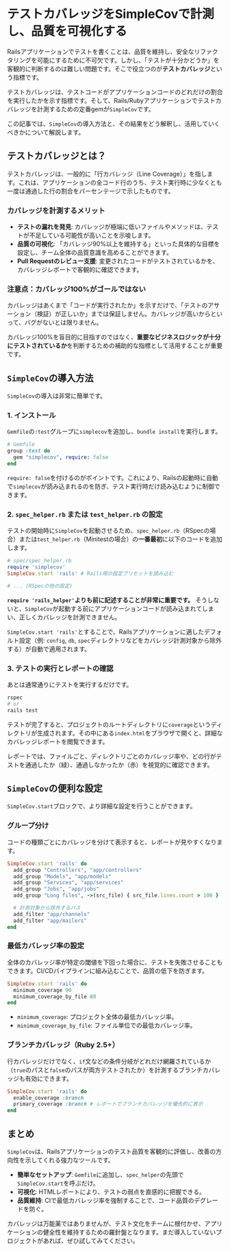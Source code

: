 # テストカバレッジをSimpleCovで計測し、品質を可視化する

Railsアプリケーションでテストを書くことは、品質を維持し、安全なリファクタリングを可能にするために不可欠です。しかし、「テストが十分かどうか」を客観的に判断するのは難しい問題です。そこで役立つのが**テストカバレッジ**という指標です。

テストカバレッジは、テストコードがアプリケーションコードのどれだけの割合を実行したかを示す指標です。そして、Rails/Rubyアプリケーションでテストカバレッジを計測するための定番gemが`SimpleCov`です。

この記事では、`SimpleCov`の導入方法と、その結果をどう解釈し、活用していくべきかについて解説します。

## テストカバレッジとは？

テストカバレッジは、一般的に「行カバレッジ（Line Coverage）」を指します。これは、アプリケーションの全コード行のうち、テスト実行時に少なくとも一度は通過した行の割合をパーセンテージで示したものです。

### カバレッジを計測するメリット

- **テストの漏れを発見**: カバレッジが極端に低いファイルやメソッドは、テストが不足している可能性が高いことを示唆します。
- **品質の可視化**: 「カバレッジ90%以上を維持する」といった具体的な目標を設定し、チーム全体の品質意識を高めることができます。
- **Pull Requestのレビュー支援**: 変更されたコードがテストされているかを、カバレッジレポートで客観的に確認できます。

### 注意点：カバレッジ100%がゴールではない

カバレッジはあくまで「コードが実行されたか」を示すだけで、「テストのアサーション（検証）が正しいか」までは保証しません。カバレッジが高いからといって、バグがないとは限りません。

カバレッジ100%を盲目的に目指すのではなく、**重要なビジネスロジックが十分にテストされているか**を判断するための補助的な指標として活用することが重要です。

## `SimpleCov`の導入方法

`SimpleCov`の導入は非常に簡単です。

### 1. インストール

`Gemfile`の`:test`グループに`simplecov`を追加し、`bundle install`を実行します。

```ruby
# Gemfile
group :test do
  gem "simplecov", require: false
end
```

`require: false`を付けるのがポイントです。これにより、Railsの起動時に自動で`simplecov`が読み込まれるのを防ぎ、テスト実行時だけ読み込むように制御できます。

### 2. `spec_helper.rb` または `test_helper.rb` の設定

テストの開始時に`SimpleCov`を起動させるため、`spec_helper.rb`（RSpecの場合）または`test_helper.rb`（Minitestの場合）の**一番最初**に以下のコードを追加します。

```ruby
# spec/spec_helper.rb
require 'simplecov'
SimpleCov.start 'rails' # Rails用の設定プリセットを読み込む

# ... (RSpecの他の設定)
```

**`require 'rails_helper'`よりも前に記述することが非常に重要です。** そうしないと、`SimpleCov`が起動する前にアプリケーションコードが読み込まれてしまい、正しくカバレッジを計測できません。

`SimpleCov.start 'rails'`とすることで、Railsアプリケーションに適したデフォルト設定（例: `config`, `db`, `spec`ディレクトリなどをカバレッジ計測対象から除外する）が自動で適用されます。

### 3. テストの実行とレポートの確認

あとは通常通りにテストを実行するだけです。

```bash
rspec
# or
rails test
```

テストが完了すると、プロジェクトのルートディレクトリに`coverage`というディレクトリが生成されます。その中にある`index.html`をブラウザで開くと、詳細なカバレッジレポートを閲覧できます。

レポートでは、ファイルごと、ディレクトリごとのカバレッジ率や、どの行がテストを通過したか（緑）、通過しなかったか（赤）を視覚的に確認できます。

## `SimpleCov`の便利な設定

`SimpleCov.start`ブロックで、より詳細な設定を行うことができます。

### グループ分け

コードの種類ごとにカバレッジを分けて表示すると、レポートが見やすくなります。

```ruby
SimpleCov.start 'rails' do
  add_group "Controllers", "app/controllers"
  add_group "Models", "app/models"
  add_group "Services", "app/services"
  add_group "Jobs", "app/jobs"
  add_group "Long files", ->(src_file) { src_file.lines.count > 100 }

  # 計測対象から除外するパス
  add_filter "app/channels"
  add_filter "app/mailers"
end
```

### 最低カバレッジ率の設定

全体のカバレッジ率が特定の閾値を下回った場合に、テストを失敗させることもできます。CI/CDパイプラインに組み込むことで、品質の低下を防ぎます。

```ruby
SimpleCov.start 'rails' do
  minimum_coverage 90
  minimum_coverage_by_file 80
end
```

- `minimum_coverage`: プロジェクト全体の最低カバレッジ率。
- `minimum_coverage_by_file`: ファイル単位での最低カバレッジ率。

### ブランチカバレッジ（Ruby 2.5+）

行カバレッジだけでなく、`if`文などの条件分岐がどれだけ網羅されているか（`true`のパスと`false`のパスが両方テストされたか）を計測するブランチカバレッジも有効にできます。

```ruby
SimpleCov.start 'rails' do
  enable_coverage :branch
  primary_coverage :branch # レポートでブランチカバレッジを優先的に表示
end
```

## まとめ

`SimpleCov`は、Railsアプリケーションのテスト品質を客観的に評価し、改善の方向性を示してくれる強力なツールです。

- **簡単なセットアップ**: `Gemfile`に追加し、`spec_helper`の先頭で`SimpleCov.start`を呼ぶだけ。
- **可視化**: HTMLレポートにより、テストの弱点を直感的に把握できる。
- **品質維持**: CIで最低カバレッジ率を強制することで、コード品質のデグレードを防ぐ。

カバレッジは万能薬ではありませんが、テスト文化をチームに根付かせ、アプリケーションの健全性を維持するための羅針盤となります。まだ導入していないプロジェクトがあれば、ぜひ試してみてください。
